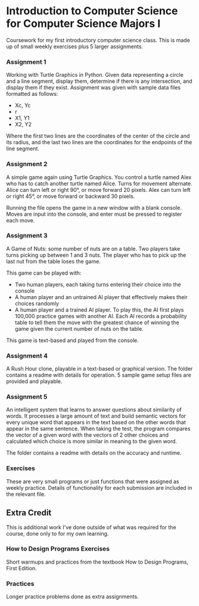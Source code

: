 
# Introduction to Computer Science for Computer Science Majors I

Coursework for my first introductory computer science class. This is made up of small weekly exercises plus 5 larger assignments.

### Assignment 1

Working with Turtle Graphics in Python. Given data representing a circle and a line segment, display them, determine if there is any intersection, and display them if they exist. Assignment was given with sample data files formatted as follows:
 - Xc, Yc
 - r
 - X1, Y1
 - X2, Y2

Where the first two lines are the coordinates of the center of the circle and its radius, and the last two lines are the coordinates for the endpoints of the line segment.

### Assignment 2

A simple game again using Turtle Graphics. You control a turtle named Alex who has to catch another turtle named Alice. Turns for movement alternate. Alice can turn left or right 90°, or move forward 20 pixels. Alex can turn left or right 45°, or move forward or backward 30 pixels.

Running the file opens the game in a new window with a blank console. Moves are input into the console, and enter must be pressed to register each move.

### Assignment 3

A Game of Nuts: some number of nuts are on a table. Two players take turns picking up between 1 and 3 nuts. The player who has to pick up the last nut from the table loses the game.

This game can be played with:
* Two human players, each taking turns entering their choice into the console
* A human player and an untrained AI player that effectively makes their choices randomly
* A human player and a trained AI player. To play this, the AI first plays 100,000 practice games with another AI. Each AI records a probability table to tell them the move with the greatest chance of winning the game given the current number of nuts on the table.

This game is text-based and played from the console.

### Assignment 4

A Rush Hour clone, playable in a text-based or graphical version. The folder contains a readme with details for operation. 5 sample game setup files are provided and playable.

### Assignment 5

An intelligent system that learns to answer questions about similarity of words. It processes a large amount of text and build semantic vectors for every unique word that appears in the text based on the other words that appear in the same sentence. When taking the test, the program compares the vector of a given word with the vectors of 2 other choices and calculated which choice is more similar in meaning to the given word. 

The folder contains a readme with details on the accuracy and runtime.

### Exercises

These are very small programs or just functions that were assigned as weekly practice. Details of functionality for each submission are included in the relevant file.

## Extra Credit

This is additional work I've done outside of what was required for the course, done only to for my own learning.

### How to Design Programs Exercises

Short warmups and practices from the textbook How to Design Programs, First Edition.

### Practices

Longer practice problems done as extra assignments.
